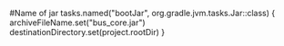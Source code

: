 #Name of jar
tasks.named("bootJar", org.gradle.jvm.tasks.Jar::class) {
    archiveFileName.set("bus_core.jar")
    destinationDirectory.set(project.rootDir)
}